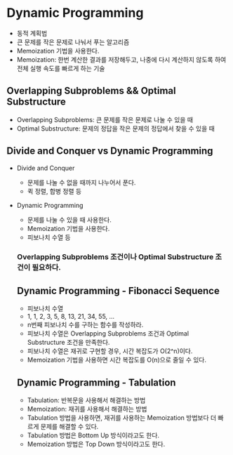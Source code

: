 # Dynamic Programming
- 동적 계획법
- 큰 문제를 작은 문제로 나눠서 푸는 알고리즘
- Memoization 기법을 사용한다.
- Memoization: 한번 계산한 결과를 저장해두고, 나중에 다시 계산하지 않도록 하여 전체 실행 속도를 빠르게 하는 기술

## Overlapping Subproblems && Optimal Substructure
- Overlapping Subproblems: 큰 문제를 작은 문제로 나눌 수 있을 때
- Optimal Substructure: 문제의 정답을 작은 문제의 정답에서 찾을 수 있을 때

## Divide and Conquer vs Dynamic Programming
- Divide and Conquer
  - 문제를 나눌 수 없을 때까지 나누어서 푼다.
  - 퀵 정렬, 합병 정렬 등
- Dynamic Programming
  - 문제를 나눌 수 있을 때 사용한다.
  - Memoization 기법을 사용한다.
  - 피보나치 수열 등

  ### Overlapping Subproblems 조건이나 Optimal Substructure 조건이 필요하다.

  ## Dynamic Programming - Fibonacci Sequence
  - 피보나치 수열
  - 1, 1, 2, 3, 5, 8, 13, 21, 34, 55, ...
  - n번째 피보나치 수를 구하는 함수를 작성하라.
  - 피보나치 수열은 Overlapping Subproblems 조건과 Optimal Substructure 조건을 만족한다.
  - 피보나치 수열은 재귀로 구현할 경우, 시간 복잡도가 O(2^n)이다.
  - Memoization 기법을 사용하면 시간 복잡도를 O(n)으로 줄일 수 있다.

  ## Dynamic Programming - Tabulation
  - Tabulation: 반복문을 사용해서 해결하는 방법
  - Memoization: 재귀를 사용해서 해결하는 방법
  - Tabulation 방법을 사용하면, 재귀를 사용하는 Memoization 방법보다 더 빠르게 문제를 해결할 수 있다.
  - Tabulation 방법은 Bottom Up 방식이라고도 한다.
  - Memoization 방법은 Top Down 방식이라고도 한다.

  
